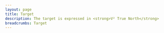 ```yaml
---
layout: page
title: Target
description: The target is expressed in <strong>V² True North</strong> which is a vision on how the world will look like in 2021 after the successful introduction of V², showing how V² improves your life. It shows the user where we are going and directs the contributor how to get there.
breadcrumbs: Target
---
```

